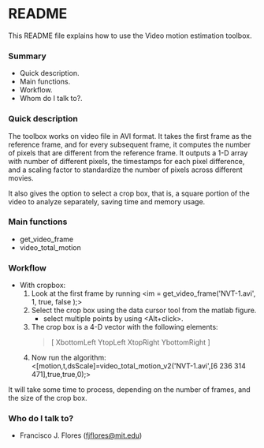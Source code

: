 # README #

This README file explains how to use the Video motion estimation toolbox.

### Summary ###

* Quick description.
* Main functions. 
* Workflow.
* Whom do I talk to?.

### Quick description ###

The toolbox works on video file in AVI format. It takes the first frame
as the reference frame, and for every subsequent frame, it computes the 
number of pixels that are different from the reference frame. It outputs
a 1-D array with number of different pixels, the timestamps for each
pixel difference, and a scaling factor to standardize the number of
pixels across different movies.

It also gives the option to select a crop box, that is, a square portion 
of the video to analyze separately, saving time and memory usage.

### Main functions ###

* get_video_frame
* video_total_motion

### Workflow ###

* With cropbox:
    1. Look at the first frame by running
            <im = get_video_frame('NVT-1.avi', 1, true, false );>
    2. Select the crop box using the data cursor tool from the matlab figure.
        * select multiple points by using <Alt+click>.
    3. The crop box is a 4-D vector with the following elements:
        > \[ XbottomLeft YtopLeft XtopRight YbottomRight \]
    4. Now run the algorithm:
            <[motion,t,dsScale]=video_total_motion_v2('NVT-1.avi',[6 236 314 471],true,true,0);>

It will take some time to process, depending on the number of frames, and the size of the crop box.

### Who do I talk to? ###

* Francisco J. Flores (fjflores@mit.edu)